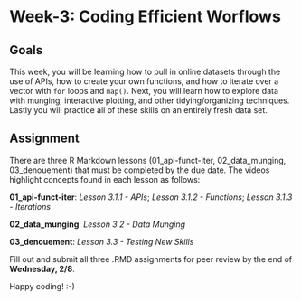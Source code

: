 # Week-3: Coding Efficient Worflows


## **Goals**

This week, you will be learning how to pull in online datasets through the use of APIs, how to create your own functions, and how to iterate over a vector with `for` loops and `map()`. Next, you will learn how to explore data with munging, interactive plotting, and other tidying/organizing techniques. Lastly you will practice all of these skills on an entirely fresh data set. 

## **Assignment** 

There are three R Markdown lessons (01_api-funct-iter, 02_data_munging, 03_denouement) that must be completed by the due date. The videos highlight concepts found in each lesson as follows:

**01_api-funct-iter**: *Lesson 3.1.1 - APIs*; *Lesson 3.1.2 - Functions*; *Lesson 3.1.3 - Iterations*

**02_data_munging**: *Lesson 3.2 - Data Munging*

**03_denouement**: *Lesson 3.3 - Testing New Skills*

Fill out and submit all three .RMD assignments for peer review by the end of **Wednesday, 2/8**.

Happy coding! :-)
